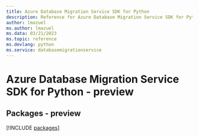 ```yaml
---
title: Azure Database Migration Service SDK for Python
description: Reference for Azure Database Migration Service SDK for Python
author: lmazuel
ms.author: lmazuel
ms.data: 03/21/2023
ms.topic: reference
ms.devlang: python
ms.service: databasemigrationservice
---
```

# Azure Database Migration Service SDK for Python - preview
## Packages - preview
[!INCLUDE [packages](database-migration-service-index.md)]